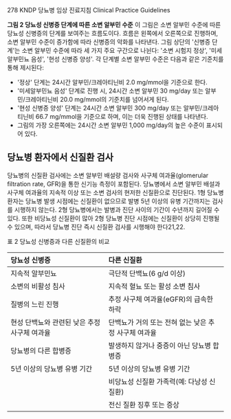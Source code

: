 278
KNDP 당뇨병 임상 진료지침 Clinical Practice Guidelines

**그림 2 당뇨성 신병증 단계에 따른 소변 알부민 수준**
이 그림은 소변 알부민 수준에 따른 당뇨성 신병증의 단계를 보여주는 흐름도이다. 흐름은 왼쪽에서 오른쪽으로 진행하며, 소변 알부민 수준이 증가함에 따라 신병증의 악화를 나타낸다. 그림 상단의 '신병증 단계'는 소변 알부민 수준에 따라 세 가지 주요 구간으로 나뉜다: '소변 시험지 정상', '미세알부민뇨 음성', '현성 신병증 양성'. 각 단계별 소변 알부민 수준은 다음과 같은 기준치를 통해 제시된다:
- '정상' 단계는 24시간 알부민/크레아티닌비 2.0 mg/mmol을 기준으로 한다.
- '미세알부민뇨 음성' 단계로 진행 시, 24시간 소변 알부민 30 mg/day 또는 알부민/크레아티닌비 20.0 mg/mmol의 기준치를 넘어서게 된다.
- '현성 신병증 양성' 단계는 24시간 소변 알부민 300 mg/day 또는 알부민/크레아티닌비 66.7 mg/mmol을 기준으로 하며, 이는 더욱 진행된 상태를 나타낸다.
- 그림의 가장 오른쪽에는 24시간 소변 알부민 1,000 mg/day의 높은 수준이 표시되어 있다.

## 당뇨병 환자에서 신질환 검사
당뇨병의 신질환 검사에는 소변 알부민 배설량 검사와 사구체 여과율(glomerular filtration rate, GFR)을 통한 신기능 측정이 포함된다. 당뇨병에서 소변 알부민 배설과 사구체 여과율의 지속적 이상 또는 소변 검사의 현저한 신질환으로 진단된다. 1형 당뇨병 환자는 당뇨병 발생 시점에는 신질환이 없으므로 발병 5년 이상의 유병 기간까지는 검사를 시행하지 않는다. 2형 당뇨병에서는 발병과 진단 사이의 기간이 수년까지 길어질 수 있다. 또한 비당뇨성 신질환이 많아 2형 당뇨병 진단 시점에는 신질환이 상당히 진행될 수 있으며, 따라서 당뇨병 진단 즉시 신질환 검사를 시행해야 한다21,22.

표 2 당뇨성 신병증과 다른 신질환의 비교

| 당뇨성 신병증                      | 다른 신질환                                  |
| :------------------------------- | :------------------------------------------- |
| 지속적 알부민뇨                  | 극단적 단백뇨(6 g/d 이상)                    |
| 소변의 비활성 침사               | 지속적 혈뇨 또는 활성 소변 침사              |
| 질병의 느린 진행                 | 추정 사구체 여과율(eGFR)의 급속한 하락       |
| 현성 단백뇨와 관련된 낮은 추정 사구체 여과율 | 단백뇨가 거의 또는 전혀 없는 낮은 추정 사구체 여과율 |
| 당뇨병의 다른 합병증             | 발생하지 않거나 중증이 아닌 당뇨병 합병증    |
| 5년 이상의 당뇨병 유병 기간      | 5년 이상의 당뇨병 유병 기간                  |
|                                  | 비당뇨성 신질환 가족력(예: 다낭성 신질환)    |
|                                  | 전신 질환 징후 또는 증상                     |